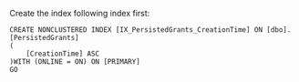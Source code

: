 Create the index following index first:
```
CREATE NONCLUSTERED INDEX [IX_PersistedGrants_CreationTime] ON [dbo].[PersistedGrants]
(
	[CreationTime] ASC
)WITH (ONLINE = ON) ON [PRIMARY]
GO
```